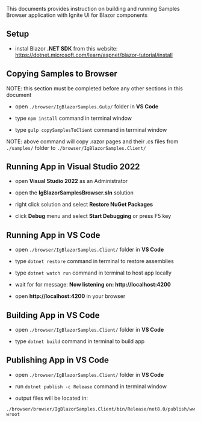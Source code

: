 This documents provides instruction on building and running Samples Browser application with Ignite UI for Blazor components

## Setup

- instal Blazor **.NET SDK** from this website:
https://dotnet.microsoft.com/learn/aspnet/blazor-tutorial/install

## Copying Samples to Browser

NOTE: this section must be completed before any other sections in this document

- open `./browser/IgBlazorSamples.Gulp/` folder in **VS Code**

- type `npm install` command in terminal window

- type `gulp copySamplesToClient` command in terminal window

NOTE: above command will copy .razor pages and their .cs files
from `./samples/` folder to `./browser/IgBlazorSamples.Client/`

## Running App in Visual Studio 2022

- open **Visual Studio 2022** as an Administrator

- open the **IgBlazorSamplesBrowser.sln** solution

- right click solution and select **Restore NuGet Packages**

- click **Debug** menu and select **Start Debugging** or press F5 key

## Running App in VS Code

- open `./browser/IgBlazorSamples.Client/` folder in **VS Code**

- type `dotnet restore` command in terminal to restore assemblies

- type `dotnet watch run` command in terminal to host app locally

- wait for for message:
**Now listening on: http://localhost:4200**

- open **http://localhost:4200** in your browser

## Building App in VS Code

- open `./browser/IgBlazorSamples.Client/` folder in **VS Code**

- type `dotnet build` command in terminal to build app

<!-- ## Resources -->

<!-- - [Getting reference to components](https://docs.microsoft.com/en-us/aspnet/core/blazor/components/?view=aspnetcore-3.1#capture-references-to-components) -->

## Publishing App in VS Code

- open `./browser/IgBlazorSamples.Client/` folder in **VS Code**

- run `dotnet publish -c Release` command in terminal window

- output files will be located in:

`./browser/browser/IgBlazorSamples.Client/bin/Release/net8.0/publish/wwwroot`